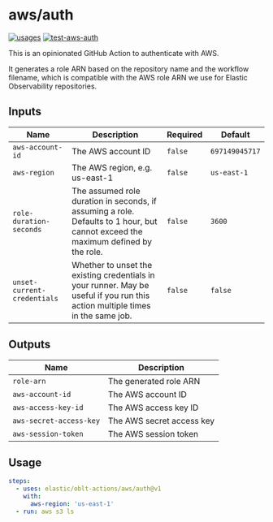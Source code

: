 # <!--name-->aws/auth<!--/name-->

[![usages](https://img.shields.io/badge/usages-white?logo=githubactions&logoColor=blue)](https://github.com/search?q=elastic%2Foblt-actions%2Faws%2Fauth+%28path%3A.github%2Fworkflows+OR+path%3A**%2Faction.yml+OR+path%3A**%2Faction.yaml%29&type=code)
[![test-aws-auth](https://github.com/elastic/oblt-actions/actions/workflows/test-aws-auth.yml/badge.svg?branch=main)](https://github.com/elastic/oblt-actions/actions/workflows/test-aws-auth.yml)

<!--description-->
This is an opinionated GitHub Action to authenticate with AWS.

It generates a role ARN based on the repository name and the workflow filename, which is compatible with the
AWS role ARN we use for Elastic Observability repositories.
<!--/description-->

## Inputs
<!--inputs-->
| Name                        | Description                                                                                                                      | Required | Default        |
|-----------------------------|----------------------------------------------------------------------------------------------------------------------------------|----------|----------------|
| `aws-account-id`            | The AWS account ID                                                                                                               | `false`  | `697149045717` |
| `aws-region`                | The AWS region, e.g. us-east-1                                                                                                   | `false`  | `us-east-1`    |
| `role-duration-seconds`     | The assumed role duration in seconds, if assuming a role. Defaults to 1 hour, but cannot exceed the maximum defined by the role. | `false`  | `3600`         |
| `unset-current-credentials` | Whether to unset the existing credentials in your runner. May be useful if you run this action multiple times in the same job.   | `false`  | `false`        |
<!--/inputs-->

## Outputs
<!--outputs-->
| Name                    | Description               |
|-------------------------|---------------------------|
| `role-arn`              | The generated role ARN    |
| `aws-account-id`        | The AWS account ID        |
| `aws-access-key-id`     | The AWS access key ID     |
| `aws-secret-access-key` | The AWS secret access key |
| `aws-session-token`     | The AWS session token     |
<!--/outputs-->

## Usage
<!--usage action="elastic/oblt-actions/**" version="env:VERSION"-->
```yaml
steps:
  - uses: elastic/oblt-actions/aws/auth@v1
    with:
      aws-region: 'us-east-1'
  - run: aws s3 ls
```
<!--/usage-->
